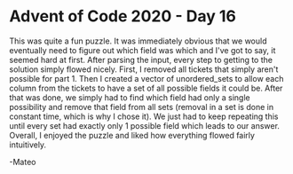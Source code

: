 # Advent of Code 2020 - Day 16

This was quite a fun puzzle. It was immediately obvious that we would eventually need to figure out which field was which and I've got to say, it seemed hard at first. After parsing the input, every step to getting to the solution simply flowed nicely. First, I removed all tickets that simply aren't possible for part 1. Then I created a vector of unordered_sets to allow each column from the tickets to have a set of all possible fields it could be. After that was done, we simply had to find which field had only a single possibility and remove that field from all sets (removal in a set is done in constant time, which is why I chose it). We just had to keep repeating this until every set had exactly only 1 possible field which leads to our answer. Overall, I enjoyed the puzzle and liked how everything flowed fairly intuitively.  

  -Mateo  
